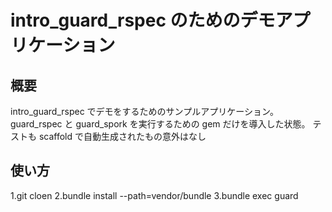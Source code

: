 # intro_guard_rspec のためのデモアプリケーション

## 概要
intro_guard_rspec でデモをするためのサンプルアプリケーション。
guard_rspec と guard_spork を実行するための gem だけを導入した状態。
テストも scaffold で自動生成されたもの意外はなし

## 使い方
1.git cloen <this repo>
2.bundle install --path=vendor/bundle
3.bundle exec guard